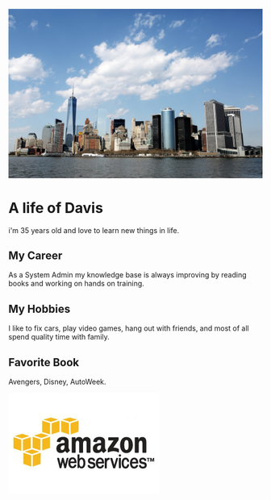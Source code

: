 ![Headshot](pexels-photo.jpg)
# A life of Davis
i'm 35 years old and love to learn new things in life. 

## My Career
As a System Admin my knowledge base is always improving by reading books and working on hands on training. 

## My Hobbies
I like to fix cars, play video games, hang out with friends, and most of all spend quality time with family. 

## Favorite Book
Avengers, Disney, AutoWeek.

![Headshot](AWS-Logo.jpg)
